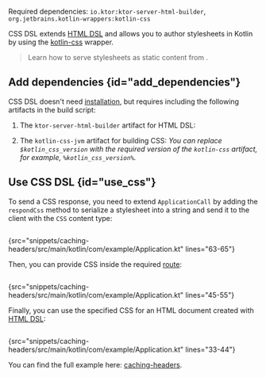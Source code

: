 [//]: # (title: CSS DSL)

<microformat>
<p>
Required dependencies: <code>io.ktor:ktor-server-html-builder</code>, <code>org.jetbrains.kotlin-wrappers:kotlin-css</code>
</p>
<var name="example_name" value="caching-headers"/>
<include src="lib.xml" include-id="download_example"/>
</microformat>

CSS DSL extends [HTML DSL](html_dsl.md) and allows you to author stylesheets in Kotlin by using the [kotlin-css](https://github.com/JetBrains/kotlin-wrappers/blob/master/kotlin-css/README.md) wrapper.

> Learn how to serve stylesheets as static content from [](Serving_Static_Content.md).


## Add dependencies {id="add_dependencies"}
CSS DSL doesn't need [installation](Plugins.md#install), but requires including the following artifacts in the build script:

1. The `ktor-server-html-builder` artifact for HTML DSL:
   <var name="artifact_name" value="ktor-server-html-builder"/>
   <include src="lib.xml" include-id="add_ktor_artifact"/>
   
1. The `kotlin-css-jvm` artifact for building CSS:
   <var name="group_id" value="org.jetbrains.kotlin-wrappers"/>
   <var name="artifact_name" value="kotlin-css"/>
   <var name="version" value="kotlin_css_version"/>
   <include src="lib.xml" include-id="add_artifact"/>
   You can replace `$kotlin_css_version` with the required version of the `kotlin-css` artifact, for example, `%kotlin_css_version%`.


## Use CSS DSL {id="use_css"}

To send a CSS response, you need to extend `ApplicationCall` by adding the `respondCss` method to serialize a stylesheet into a string and send it to the client with the `CSS` content type:

```kotlin
```
{src="snippets/caching-headers/src/main/kotlin/com/example/Application.kt" lines="63-65"}

Then, you can provide CSS inside the required [route](Routing_in_Ktor.md):

```kotlin
```
{src="snippets/caching-headers/src/main/kotlin/com/example/Application.kt" lines="45-55"}

Finally, you can use the specified CSS for an HTML document created with [HTML DSL](html_dsl.md):

```kotlin
```
{src="snippets/caching-headers/src/main/kotlin/com/example/Application.kt" lines="33-44"}

You can find the full example here: [caching-headers](https://github.com/ktorio/ktor-documentation/tree/%branch-name%/codeSnippets/snippets/caching-headers).
